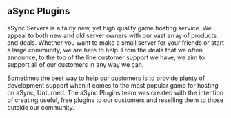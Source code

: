 ## aSync Plugins

aSync Servers is a  fairly new, yet high quality game hosting service. We appeal to both new and old server owners with our vast array of products and deals. Whether you want to make a small server for your friends or start a large community, we are here to help. From the deals that we often announce, to the top of the line customer support we have, we aim to support all of our customers in any way we can.

Sometimes the best way to help our customers is to provide plenty of development support when it comes to the most popular game for hosting on aSync, Unturned. The aSync Plugins team was created with the intention of creating useful, free plugins to our customers and reselling them to those outside our community.
